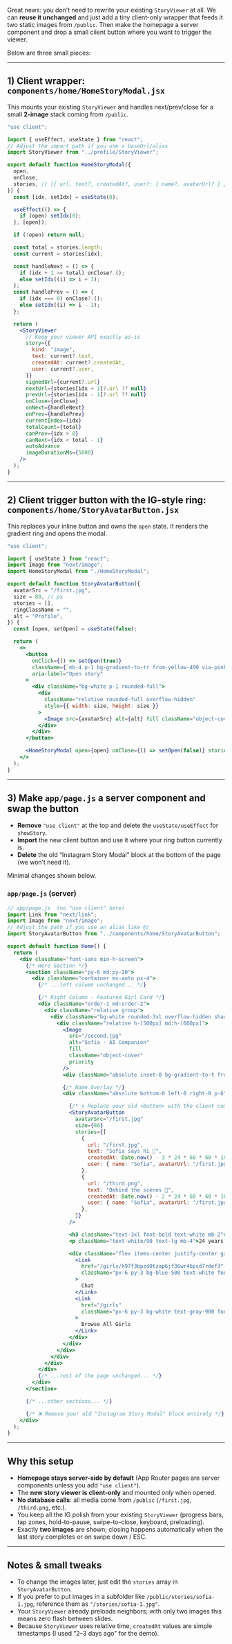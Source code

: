 Great news: you don’t need to rewrite your existing `StoryViewer` at all. We can **reuse it unchanged** and just add a tiny client-only wrapper that feeds it two static images from `/public`. Then make the homepage a server component and drop a small client button where you want to trigger the viewer.

Below are three small pieces:

---

## 1) Client wrapper: `components/home/HomeStoryModal.jsx`

This mounts your existing `StoryViewer` and handles next/prev/close for a small **2-image** stack coming from `/public`.

```jsx
"use client";

import { useEffect, useState } from "react";
// Adjust the import path if you use a baseUrl/alias
import StoryViewer from "../profile/StoryViewer";

export default function HomeStoryModal({
  open,
  onClose,
  stories, // [{ url, text?, createdAt?, user?: { name?, avatarUrl? } }]
}) {
  const [idx, setIdx] = useState(0);

  useEffect(() => {
    if (open) setIdx(0);
  }, [open]);

  if (!open) return null;

  const total = stories.length;
  const current = stories[idx];

  const handleNext = () => {
    if (idx + 1 >= total) onClose?.();
    else setIdx((i) => i + 1);
  };
  const handlePrev = () => {
    if (idx === 0) onClose?.();
    else setIdx((i) => i - 1);
  };

  return (
    <StoryViewer
      // Keep your viewer API exactly as-is
      story={{
        kind: "image",
        text: current?.text,
        createdAt: current?.createdAt,
        user: current?.user,
      }}
      signedUrl={current?.url}
      nextUrl={stories[idx + 1]?.url ?? null}
      prevUrl={stories[idx - 1]?.url ?? null}
      onClose={onClose}
      onNext={handleNext}
      onPrev={handlePrev}
      currentIndex={idx}
      totalCount={total}
      canPrev={idx > 0}
      canNext={idx < total - 1}
      autoAdvance
      imageDurationMs={5000}
    />
  );
}
```

---

## 2) Client trigger button with the IG-style ring: `components/home/StoryAvatarButton.jsx`

This replaces your inline button and owns the `open` state. It renders the gradient ring and opens the modal.

```jsx
"use client";

import { useState } from "react";
import Image from "next/image";
import HomeStoryModal from "./HomeStoryModal";

export default function StoryAvatarButton({
  avatarSrc = "/first.jpg",
  size = 80, // px
  stories = [],
  ringClassName = "",
  alt = "Profile",
}) {
  const [open, setOpen] = useState(false);

  return (
    <>
      <button
        onClick={() => setOpen(true)}
        className={`mb-4 p-1 bg-gradient-to-tr from-yellow-400 via-pink-500 to-purple-600 rounded-full w-fit cursor-pointer hover:scale-105 transition-transform ${ringClassName}`}
        aria-label="Open story"
      >
        <div className="bg-white p-1 rounded-full">
          <div
            className="relative rounded-full overflow-hidden"
            style={{ width: size, height: size }}
          >
            <Image src={avatarSrc} alt={alt} fill className="object-cover" sizes={`${size}px`} priority />
          </div>
        </div>
      </button>

      <HomeStoryModal open={open} onClose={() => setOpen(false)} stories={stories} />
    </>
  );
}
```

---

## 3) Make `app/page.js` a server component and swap the button

* **Remove** `"use client"` at the top and delete the `useState/useEffect` for `showStory`.
* **Import** the new client button and use it where your ring button currently is.
* **Delete** the old “Instagram Story Modal” block at the bottom of the page (we won’t need it).

Minimal changes shown below.

### `app/page.js` (server)

```jsx
// app/page.js  (no "use client" here)
import Link from "next/link";
import Image from "next/image";
// Adjust the path if you use an alias like @/
import StoryAvatarButton from "../components/home/StoryAvatarButton";

export default function Home() {
  return (
    <div className="font-sans min-h-screen">
      {/* Hero Section */}
      <section className="py-6 md:py-20">
        <div className="container mx-auto px-4">
          {/* ...left column unchanged... */}

          {/* Right Column - Featured Girl Card */}
          <div className="order-1 md:order-2">
            <div className="relative group">
              <div className="bg-white rounded-3xl overflow-hidden shadow-2xl hover:shadow-3xl transition-all duration-500 transform hover:scale-105">
                <div className="relative h-[500px] md:h-[600px]">
                  <Image
                    src="/second.jpg"
                    alt="Sofia - AI Companion"
                    fill
                    className="object-cover"
                    priority
                  />
                  <div className="absolute inset-0 bg-gradient-to-t from-black/60 via-transparent to-transparent" />

                  {/* Name Overlay */}
                  <div className="absolute bottom-0 left-0 right-0 p-6">

                    {/* ⬇️ Replace your old <button> with the client component */}
                    <StoryAvatarButton
                      avatarSrc="/first.jpg"
                      size={80}
                      stories={[
                        {
                          url: "/first.jpg",
                          text: "Sofia says hi 👋",
                          createdAt: Date.now() - 3 * 24 * 60 * 60 * 1000,
                          user: { name: "Sofia", avatarUrl: "/first.jpg" },
                        },
                        {
                          url: "/third.png",
                          text: "Behind the scenes 📸",
                          createdAt: Date.now() - 2 * 24 * 60 * 60 * 1000,
                          user: { name: "Sofia", avatarUrl: "/first.jpg" },
                        },
                      ]}
                    />

                    <h3 className="text-3xl font-bold text-white mb-2">Sofia</h3>
                    <p className="text-white/90 text-lg mb-4">24 years old</p>

                    <div className="flex items-center justify-center gap-3">
                      <Link
                        href="/girls/k97f3bpzd0tzap6jf36wr46psd7rdef3"
                        className="px-6 py-3 bg-blue-500 text-white font-bold rounded-full hover:bg-blue-600 transition-all duration-300 transform hover:scale-105 shadow-lg"
                      >
                        Chat
                      </Link>
                      <Link
                        href="/girls"
                        className="px-6 py-3 bg-white text-gray-900 font-bold rounded-full hover:bg-gray-100 transition-all duration-300 transform hover:scale-105 shadow-lg"
                      >
                        Browse All Girls
                      </Link>
                    </div>
                  </div>
                </div>
              </div>
            </div>
          </div>
          {/* ...rest of the page unchanged... */}
        </div>
      </section>

      {/* ...other sections... */}

      {/* ❌ Remove your old "Instagram Story Modal" block entirely */}
    </div>
  );
}
```

---

## Why this setup

* **Homepage stays server-side by default** (App Router pages are server components unless you add `"use client"`).
* The **new story viewer is client-only** and mounted *only* when opened.
* **No database calls**: all media come from `/public` (`/first.jpg`, `/third.png`, etc.).
* You keep all the IG polish from your existing `StoryViewer` (progress bars, tap zones, hold-to-pause, swipe-to-close, keyboard, preloading).
* Exactly **two images** are shown; closing happens automatically when the last story completes or on swipe down / ESC.

---

## Notes & small tweaks

* To change the images later, just edit the `stories` array in `StoryAvatarButton`.
* If you prefer to put images in a subfolder like `/public/stories/sofia-1.jpg`, reference them as `"/stories/sofia-1.jpg"`.
* Your `StoryViewer` already preloads neighbors; with only two images this means zero flash between slides.
* Because `StoryViewer` uses relative time, `createdAt` values are simple timestamps (I used “2–3 days ago” for the demo).

